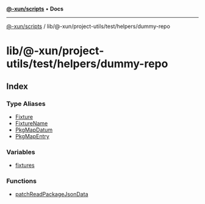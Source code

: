 [**@-xun/scripts**](../../../../../../README.md) • **Docs**

***

[@-xun/scripts](../../../../../../README.md) / lib/@-xun/project-utils/test/helpers/dummy-repo

# lib/@-xun/project-utils/test/helpers/dummy-repo

## Index

### Type Aliases

- [Fixture](type-aliases/Fixture.md)
- [FixtureName](type-aliases/FixtureName.md)
- [PkgMapDatum](type-aliases/PkgMapDatum.md)
- [PkgMapEntry](type-aliases/PkgMapEntry.md)

### Variables

- [fixtures](variables/fixtures.md)

### Functions

- [patchReadPackageJsonData](functions/patchReadPackageJsonData.md)
